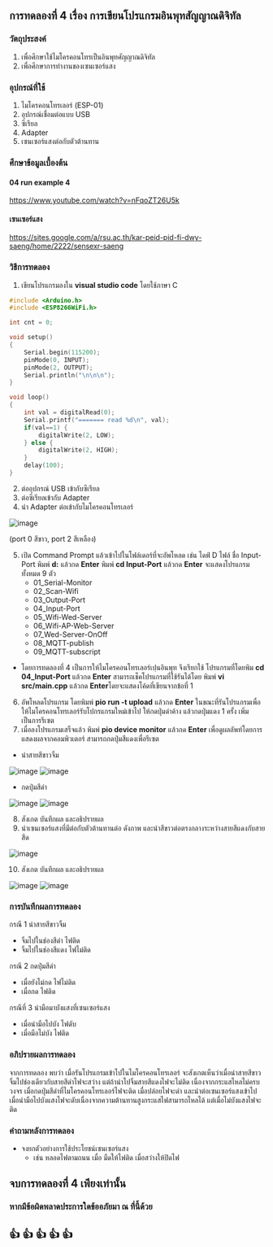 ## การทดลองที่ 4 เรื่อง การเขียนโปรแกรมอินพุทสัญญาณดิจิทัล

### วัตถุประสงค์
1. เพื่อศึกษาใช้ไมโครคอนโทรเป็นอินพุทศัญญาณดิจิทัล
2. เพื่อศึกษาการทำงานของเซนเซอร์แสง


### อุปกรณ์ที่ใช้
1. ไมโครคอนโทรเลอร์ (ESP-01)
2. อุปกรณ์เชื่อมต่อแบบ USB
3. ซีเรียล
4. Adapter
5. เซนเซอร์แสงต่อกับตัวต้านทาน


### ศึกษาข้อมูลเบื้องต้น
#### 04 run example 4
https://www.youtube.com/watch?v=nFqoZT26U5k
#### เซนเซอร์แสง
https://sites.google.com/a/rsu.ac.th/kar-peid-pid-fi-dwy-saeng/home/2222/sensexr-saeng


### วิธีการทดลอง
1. เขียนโปรแกรมลงใน **visual studio code** โดยใช้ภาษา C
```C
#include <Arduino.h>
#include <ESP8266WiFi.h>

int cnt = 0;

void setup()
{
	Serial.begin(115200);
	pinMode(0, INPUT);
	pinMode(2, OUTPUT);
	Serial.println("\n\n\n");
}

void loop()
{
	int val = digitalRead(0);
	Serial.printf("======= read %d\n", val);
	if(val==1) {
		digitalWrite(2, LOW);
	} else {
		digitalWrite(2, HIGH);
	}
	delay(100);
}

```
 
2. ต่ออุปกรณ์ USB เข้ากับซีเรียล
3. ต่อซีเรียลเข้ากับ Adapter
4. นำ Adapter ต่อเข้ากับไมโครคอนโทรเลอร์ 

![image](https://user-images.githubusercontent.com/80879565/111871659-eba1b600-89bd-11eb-9da8-d7cd6c8fd12c.png)

(port 0 สีขาว, port 2 สีเหลือง)

5. เปิด Command Prompt แล้วเข้าไปในโฟล์เดอร์ที่จะอัพโหลด เช่น ไดฟ์ D ไฟล์ ชื่อ Input-Port
  พิมพ์ **d:** แล้วกด **Enter**
  พิมพ์ **cd Input-Port** แล้วกด **Enter**
  จะแสดงโปรแกรมทั้งหมด 9 ตัว
    * 01_Serial-Monitor
    * 02_Scan-Wifi
    * 03_Output-Port
    * 04_Input-Port
    * 05_Wifi-Wed-Server
    * 06_Wifi-AP-Web-Server
    * 07_Wed-Server-OnOff
    * 08_MQTT-publish
    * 09_MQTT-subscript
* โดยการทดลองที่ 4 เป็นการให้ไมโครคอนโทรเลอร์เปฺนอินพุท จึงเรียกใช้ โปรแกรมที่โดยพิม **cd 04_Input-Port** แล้วกด **Enter**
 สามารถเช็คโปรแกรมที่ใช้รันได้โดย พิมพ์ **vi src/main.cpp** แล้วกด **Enter**โดยจะแสดงโค้ดที่เขียนจากข้อที่ 1
6. อัพโหลดโปรแกรม โดยพิมพ์ **pio run -t upload** แล้วกด **Enter** ในขณะที่รันโปรแกรมเพื่อให้ไมโครคอนโทรเลอร์รับโปกรแกรมใหม่เข้าไป ให้กดปุ่มดำค้าง แล้วกดปุ่มแดง 1 ครั้ง เพิ่มเป็นการรีเซต
7. เมื่อลงโปรแกรมเสร็จแล้ว พิมพ์ **pio device monitor** แล้วกด **Enter** เพื่อดูผลลัพท์โดยการแสดงผลจากคอมพิวเตอร์ สามารถกดปุ่มสีแดงเพื่อรีเซต
* นำสายสีขาวจิ้ม 

![image](https://user-images.githubusercontent.com/80879565/111871970-70410400-89bf-11eb-9890-8d67654e5d11.png)
![image](https://user-images.githubusercontent.com/80879565/111871995-89e24b80-89bf-11eb-8a6e-a6d11ee263df.png)

* กดปุ่มสีดำ

![image](https://user-images.githubusercontent.com/80879565/111872037-d3329b00-89bf-11eb-90e3-a9ae0473a208.png)
![image](https://user-images.githubusercontent.com/80879565/111872046-e3e31100-89bf-11eb-80c5-a477a79f401a.png)


8. สังเกต บันทึกผล และอธิปรายผล
9. นำเซนเซอร์แสงที่มีต่อกับตัวต้านทานต่อ ดังภาพ และนำสีขาวต่อตรงกลางระหว่างสายสีแดงกับสายสีด

![image](https://user-images.githubusercontent.com/80879565/111872415-64097680-89c0-11eb-8a1d-b296309de592.png)

10. สังเกต บันทึกผล และอธิปรายผล

![image](https://user-images.githubusercontent.com/80879565/111873032-f447bb80-89c0-11eb-9c72-8d0113a02dae.png)
![image](https://user-images.githubusercontent.com/80879565/111873043-00337d80-89c1-11eb-800b-11d6a777d6c9.png)



### การบันทึกผลการทดลอง
  กรณี 1 นำสายสีขาวจิ้ม
   - จิ้มไปในช่องสีดำ  ไฟติด
   - จิ้มไปในช่องสีแดง ไฟไม่ติด
 
 กรณี 2 กดปุ่มสีดำ
   - เมื่อยังไม่กด ไฟไม่ติด
   - เมื่อกด     ไฟติด
   
 กรณีที่ 3 นำมือมาบังแสงที่เซนเซอร์แสง
   - เมื่อนำมือไปบัง ไฟดับ
   - เมื่อมือไม่บัง   ไฟติด
 


### อภิปรายผลการทดลอง
  จากการทดลอง พบว่า เมื่อรันโปรแกรมเข้าไปในไมโครคอนโทรเลอร์ จะสังเกตเห็นว่าเมื่อนำสายสีขาวจิ้มไปช่องเดียวกับสายสีดำไฟจะสว่าง 
แต่ถ้านำไปจิ้มสายสีแดงไฟจะไม่ติด เนื่องจากกระแสไหลไม่ครบวงจร เมื่อกดปุ่มสีดำที่ไมโครคอนโทรเลอร์ไฟจะติด เมื่อปล่อยไฟจะดำ
และนำต่อเซนเซอร์แสงเข้าไปเมื่อนำมือไปบังแสงไฟจะดับเนื่องจากความต้านทานสูงกระแสไฟสามารถไหลได้
แต่เมื่อไม่บังแสงไฟจะติด
  
  
  
### คำถามหลังการทดลอง
* จงยกตัวอย่างการใช้ประโยชน์เซนเซอร์แสง
    - เช่น หลอดไฟตามถนน เมื่อ มืดให้ไฟติด เมื่อสว่างให้ปิดไฟ
  

## จบการทดลองที่ 4 เพียงเท่านั้น
### หากมีข้อผิดพลาดประการใดข้ออภัยมา ณ ที่นี้ด้วย
## :+1: :+1:  :+1:  :+1:  :+1:  
